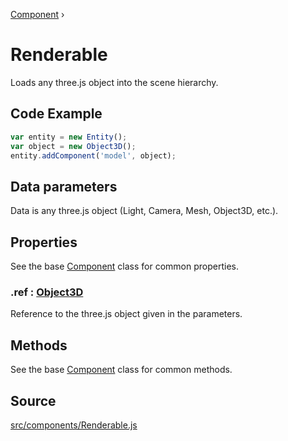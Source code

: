 [Component](api/core/Component) ›

# Renderable
Loads any three.js object into the scene hierarchy.

## Code Example

```javascript
var entity = new Entity();
var object = new Object3D();
entity.addComponent('model', object);
```

## Data parameters

Data is any three.js object (Light, Camera, Mesh, Object3D, etc.).

## Properties

See the base [Component](api/core/Component) class for common properties.

### .<a>ref</a> : <span class="param">[Object3D](https://threejs.org/docs/#api/en/core/Object3D)</span>
Reference to the three.js object given in the parameters.

## Methods

See the base [Component](api/core/Component) class for common methods.

## Source
[src/components/Renderable.js](https://github.com/Cloud9c/taro/blob/master/src/components/Renderable.js)